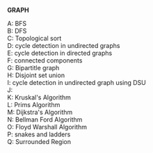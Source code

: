 **GRAPH** </br>

A: BFS </br>
B: DFS </br>
C: Topological sort </br>
D: cycle detection in undirected graphs </br>
E: cycle detection in directed graphs </br>
F: connected components </br>
G: Bipartitle graph </br>
H: Disjoint set union </br>
I: cycle detection in undirected graph using DSU </br>
J: </br>
K: Kruskal's Algorithm </br>
L: Prims Algorithm </br>
M: Dijkstra's Algorithm </br>
N: Bellman Ford Algorithm </br>
O: Floyd Warshall Algorithm </br>
P: snakes and ladders </br>
Q: Surrounded Region </br>
